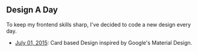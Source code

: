 ## Design A Day
To keep my frontend skills sharp, I've decided to code a new design every day.

* [July 01, 2015](design-a-day/july-01): Card based Design inspired by Google's Material Design.
